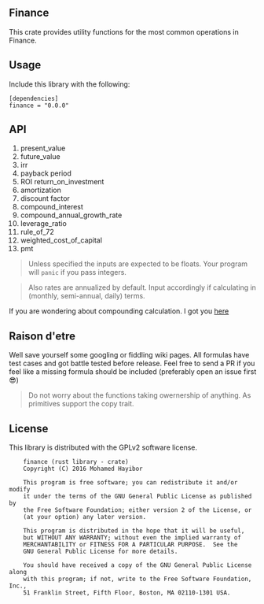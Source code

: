 Finance
-------------

This crate provides utility functions for the most common operations in Finance.

## Usage

Include this library with the following:
```
[dependencies]
finance = "0.0.0"
```

## API 

1. present_value
2. future_value
3. irr
4. payback period
5. ROI return_on_investment
6. amortization
7. discount factor
8. compound_interest
9. compound_annual_growth_rate
10. leverage_ratio
11. rule_of_72
12. weighted_cost_of_capital
13. pmt

> Unless specified the inputs are expected to be floats. Your program will `panic` if you pass integers.

> Also rates are annualized by default. Input accordingly if calculating in (monthly, semi-annual, daily) terms.

If you are wondering about compounding calculation. I got you [here](https://github.com/mohamedhayibor/rust_compound)

## Raison d'etre

Well save yourself some googling or fiddling wiki pages. All formulas have test cases and got battle tested before release. Feel free to send a PR if you feel like a missing formula should be included (preferably open an issue first :sunglasses:)

> Do not worry about the functions taking owernership of anything. As primitives support the copy trait.

## License

This library is distributed with the GPLv2 software license.

```
    finance (rust library - crate)
    Copyright (C) 2016 Mohamed Hayibor

    This program is free software; you can redistribute it and/or modify
    it under the terms of the GNU General Public License as published by
    the Free Software Foundation; either version 2 of the License, or
    (at your option) any later version.

    This program is distributed in the hope that it will be useful,
    but WITHOUT ANY WARRANTY; without even the implied warranty of
    MERCHANTABILITY or FITNESS FOR A PARTICULAR PURPOSE.  See the
    GNU General Public License for more details.

    You should have received a copy of the GNU General Public License along
    with this program; if not, write to the Free Software Foundation, Inc.,
    51 Franklin Street, Fifth Floor, Boston, MA 02110-1301 USA.
```
